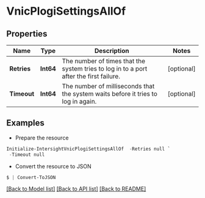 # VnicPlogiSettingsAllOf
## Properties

Name | Type | Description | Notes
------------ | ------------- | ------------- | -------------
**Retries** | **Int64** | The number of times that the system tries to log in to a port after the first failure. | [optional] 
**Timeout** | **Int64** | The number of milliseconds that the system waits before it tries to log in again. | [optional] 

## Examples

- Prepare the resource
```powershell
Initialize-IntersightVnicPlogiSettingsAllOf  -Retries null `
 -Timeout null
```

- Convert the resource to JSON
```powershell
$ | Convert-ToJSON
```

[[Back to Model list]](../README.md#documentation-for-models) [[Back to API list]](../README.md#documentation-for-api-endpoints) [[Back to README]](../README.md)

